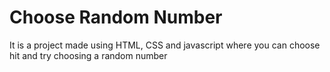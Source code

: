 # Choose Random Number 
 It is a project made using HTML, CSS and javascript where you can choose hit and try choosing a random number
